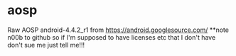 aosp
====

Raw AOSP android-4.4.2_r1	from https://android.googlesource.com/  **note n00b to github so if I'm supposed to have licenses etc that I don't have don't sue me just tell me!!!
